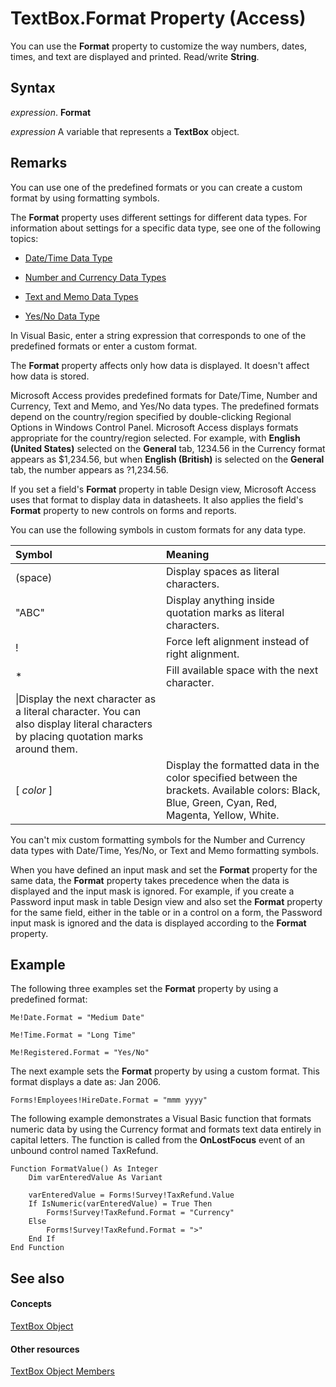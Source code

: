 
# TextBox.Format Property (Access)

You can use the  **Format** property to customize the way numbers, dates, times, and text are displayed and printed. Read/write **String**.


## Syntax

 _expression_. **Format**

 _expression_ A variable that represents a **TextBox** object.


## Remarks

You can use one of the predefined formats or you can create a custom format by using formatting symbols.

The  **Format** property uses different settings for different data types. For information about settings for a specific data type, see one of the following topics:


- [Date/Time Data Type](d043c816-aefe-4881-90bd-59dcbb3b28da.md)
    
- [Number and Currency Data Types](f48fbfad-c249-4011-9b3e-bbd6628ac1f7.md)
    
- [Text and Memo Data Types](9d3c4e62-9328-28f2-da73-93c6277e11e3.md)
    
- [Yes/No Data Type](51b9af9b-8c43-8f3a-cf93-fc0f3a7eb0a5.md)
    
In Visual Basic, enter a string expression that corresponds to one of the predefined formats or enter a custom format.

The  **Format** property affects only how data is displayed. It doesn't affect how data is stored.

Microsoft Access provides predefined formats for Date/Time, Number and Currency, Text and Memo, and Yes/No data types. The predefined formats depend on the country/region specified by double-clicking Regional Options in Windows Control Panel. Microsoft Access displays formats appropriate for the country/region selected. For example, with  **English (United States)** selected on the **General** tab, 1234.56 in the Currency format appears as $1,234.56, but when **English (British)** is selected on the **General** tab, the number appears as ?1,234.56.

If you set a field's  **Format** property in table Design view, Microsoft Access uses that format to display data in datasheets. It also applies the field's **Format** property to new controls on forms and reports.

You can use the following symbols in custom formats for any data type.



|**Symbol**|**Meaning**|
|:-----|:-----|
|(space)|Display spaces as literal characters.|
|"ABC"|Display anything inside quotation marks as literal characters.|
|!|Force left alignment instead of right alignment.|
|*|Fill available space with the next character.|
|\|Display the next character as a literal character. You can also display literal characters by placing quotation marks around them.|
|[ _color_ ]|Display the formatted data in the color specified between the brackets. Available colors: Black, Blue, Green, Cyan, Red, Magenta, Yellow, White.|
You can't mix custom formatting symbols for the Number and Currency data types with Date/Time, Yes/No, or Text and Memo formatting symbols.

When you have defined an input mask and set the  **Format** property for the same data, the **Format** property takes precedence when the data is displayed and the input mask is ignored. For example, if you create a Password input mask in table Design view and also set the **Format** property for the same field, either in the table or in a control on a form, the Password input mask is ignored and the data is displayed according to the **Format** property.


## Example

The following three examples set the  **Format** property by using a predefined format:


```
Me!Date.Format = "Medium Date" 
 
Me!Time.Format = "Long Time" 
 
Me!Registered.Format = "Yes/No"
```

The next example sets the  **Format** property by using a custom format. This format displays a date as: Jan 2006.




```
Forms!Employees!HireDate.Format = "mmm yyyy"
```

The following example demonstrates a Visual Basic function that formats numeric data by using the Currency format and formats text data entirely in capital letters. The function is called from the  **OnLostFocus** event of an unbound control named TaxRefund.




```
Function FormatValue() As Integer 
    Dim varEnteredValue As Variant 
 
    varEnteredValue = Forms!Survey!TaxRefund.Value 
    If IsNumeric(varEnteredValue) = True Then 
        Forms!Survey!TaxRefund.Format = "Currency" 
    Else 
        Forms!Survey!TaxRefund.Format = ">" 
    End If 
End Function
```


## See also


#### Concepts


[TextBox Object](d74fbe9a-0d40-7d28-956f-a2bfd0cfee45.md)
#### Other resources


[TextBox Object Members](bb55abbc-902e-fc2d-bdff-063c55426cd0.md)